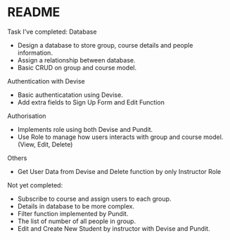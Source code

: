 # README

Task I've completed:
Database
- Design a database to store group, course details and people information.
- Assign a relationship between database.
- Basic CRUD on group and course model.

Authentication with Devise
- Basic authenticatation using Devise.
- Add extra fields to Sign Up Form and Edit Function

Authorisation
- Implements role using both Devise and Pundit.
- Use Role to manage how users interacts with group and course model. (View, Edit, Delete)

Others
- Get User Data from Devise and Delete function by only Instructor Role

Not yet completed:
- Subscribe to course and assign users to each group.
- Details in database to be more complex.
- Filter function implemented by Pundit.
- The list of number of all people in group.
- Edit and Create New Student by instructor with Devise and Pundit.
